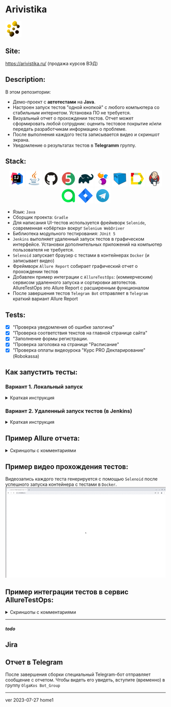 # Arivistika
![Company logo](images/logo-mini.png)

## Site:
https://arivistika.ru/ (продажа курсов ВЭД)

## Description:
В этом репозитории:
- Демо-проект с <b>автотестами</b> на <b>Java</b>.
- Настроен запуск тестов "одной кнопкой" с любого компьютера со стабильным интернетом. Установка ПО не требуется.
- Визуальный отчет о прохождении тестов. Отчет может сформировать любой сотрудник: оценить тестовое покрытие и/или  передать разработчикам информацию о проблеме.
- После выполнения каждого теста записывается видео и скриншот экрана.
- Уведомление о результатах тестов в <b>Telegramm</b> группу.

## Stack:
<p align="center">
<a href="https://www.jetbrains.com/idea/"><img src="images/logo/Idea.svg" width="50" height="50"  alt="IDEA" title="olgakos github IDEA"/></a>
<a href="https://www.java.com/"><img src="images/logo/Java.svg" width="50" height="50"  alt="Java" title="olgakos github Java"/></a>
<a href="https://github.com/"><img src="images/logo/GitHub.svg" width="50" height="50"  alt="Github" title="olgakos Github"/></a>
<a href="https://junit.org/junit5/"><img src="images/logo/Junit5.svg" width="50" height="50"  alt="JUnit 5" title="olgakos github JUnit 5"/></a>
<a href="https://gradle.org/"><img src="images/logo/Gradle.svg" width="50" height="50"  alt="Gradle" title="olgakos github Gradle"/></a>
<a href="https://selenide.org/"><img src="images/logo/Selenide.svg" width="50" height="50"  alt="Selenide" title="olgakos github Selenide"/></a>
<a href="https://aerokube.com/selenoid/"><img src="images/logo/Selenoid.svg" width="50" height="50"  alt="Selenoid" title="olgakos github Selenoid"/></a>
<a href="https://github.com/allure-framework/allure2"><img src="images/logo/Allure.svg" width="50" height="50"  alt="Allure" title="olgakos github Allure"/></a>
<a href="https://www.jenkins.io/"><img src="images/logo/Jenkins.svg" width="50" height="50"  alt="Jenkins" title="olgakos github Jenkins"/></a>
<a href="https://docs.qameta.io/allure-testops/"><img width="50" height="50"  alt="AllureTestOps" src="images/logo/Allure_TO.svg" title="olgakos github AllureTestOps"></a>
<a href="https://www.atlassian.com/ru/software/jira"><img width="50" height="50"  alt="Jira" src="images/logo/Jira.svg" title="olgakos github Jira"></a>     
<a href="https://web.telegram.org/"><img width="50" height="50"  alt="Telegram" src="images/logo/Telegram.svg" title="olgakos github Telegram"></a>
</p>

- Язык: `Java`
- Сборщик проекта: `Gradle`
- Для написания UI-тестов используется фреймворк `Selenide`, современная «обёртка» вокруг `Selenium WebDriver`
- Библиотека модульного тестирования: `JUnit 5`
- `Jenkins` выполняет удаленный запуск тестов в графическом интерфейсе. Установки дополнительных приложений на компьютер пользователя не требуется.
- `Selenoid` запускает браузер с тестами в контейнерах `Docker` (и записывает видео)
- Фреймворк `Allure Report` собирает графический отчет о прохождении тестов
- Добавлен пример интеграции с `AllureTestOps`: (коммерческим) сервисом  удаленного запуска и сортировки автотестов. AllureTestOps это Allure Report c расширенным функционалом
- После завершения тестов `Telegram Bot` отправляет в `Telegram` краткий вариант Allure Report

## Tests:
- [x] "Проверка уведомления об ошибке залогина"
- [x] "Проверка соответствия текстов на главной странице сайта"
- [x] "Заполнение формы регистрации.
- [x] "Проверка заголовка на странице "Расписание"
- [x] "Проверка оплаты видеоурока "Курс PRO Декларирование" (Robokassa)

## Как запустить тесты:
### Вариант 1. Локальный запуск
<details>
   <summary>Краткая инструкция</summary>
   
1. Скачать проект и открыть в IntelliJ IDEA
2. Запустить тесты из терминала
   <br><b>note:</b> это команды для Windows
```
gradle clean test
```
3. Выполнить запрос на формирование отчета:
```
gradle allureReport
```
4. Открыть отчет в браузере:
```
gradle allureServe
```
<p>Результат: откроется страница с отчетом Allure Report
</details>

### Вариант 2. Удаленный запуск тестов (в Jenkins)
<details>
   <summary>Краткая инструкция</summary>
   
1. <i>Зарегистрированным</i>* пользователем перейти** на страницу сборки проекта по ссылке: <b><a target="_blank" href="https://jenkins.autotests.cloud/job/Demo-Arivistika-Java/">Jenkins</a></b>
2. Выбрать желаемые "параметры сборки" в графическом интерфейсе или оставить как есть.
3. Запустить выполнение тестов кнопкой "Собрать..."
4. Убедиться, что в блоке История сборок появилась новая запись.
5. Дождаться окончания активного процесса (~1 мин)
6. Кликнуть по значку или тексту Allure Report
<p>Результат: откроется страница с отчетом Allure Report</p>

> *Незарегистрированным пользователем можно открывать только готовый, ранее сформированный отчет (стрелка №2 на скриншоте)
><br> **NB! Срок хранения сборки на сервере ~60 дней. Ссылка может оказаться недоступной после 26.09.2023

![Jenkins](images/screens/screen_jenkins_Reg.png)
</details>

## Пример Allure отчета:
<details>
   <summary>Скриншоты с комментариями</summary>
   
###### Главный экран (Owerwiev)
![Allure](images/screens/screen_allure1.jpg)
###### Страница со списком тестов (Suites)
![Allure](images/screens/screen_allure2.jpg)
###### Пример описания пройденного  теста
![Allure](images/screens/screen_passed.jpg)
###### Пример описания упавшего теста
![Allure](images/screens/screen_failed.jpg)
</details>

## Пример видео прохождения тестов:
Видеозапись каждого теста генерируется с помощью `Selenoid` после успешного запуска контейнера c тестами в `Docker`.
<br>
![Video test](images/screens/video_test_fill_form.gif)

## Пример интеграции тестов в сервис AllureTestOps:
<details>
   <summary>Скриншоты с комментариями</summary>
<br>  
<i>Зарегистрированным</i> пользователем перейти на страницу проекта по ссылке: <b><a target="_blank" href="https://allure.autotests.cloud/project/3565/dashboards">AllureTestOps Project</a></b>. Или см. скриншоты ниже:  
   
###### Главный экран (Owerwiev)
![Allure](images/screens/screen_allureTestOps1.jpg)   
###### Страница со списком тестов (Test cases)
![Allure](images/screens/screen_allureTestOps2.jpg)
</details>

------------
##### todo
## Jira
## Отчет в Telegram
После завершения сборки специальный Telegram-бот отправляет сообщение с отчетом.
Чтобы видеть его увидеть, вступите (временно) в группу `OlgaKos Bot_Group`

------------
ver 2023-07-27 home1
